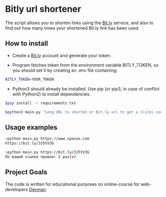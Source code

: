 # Bitly url shortener

The script allows you to shorten links using the [Bit.ly](https://bitly.com) service, and also to find out how many times your shortened Bit.ly link has been used.

## How to install

- Create a [Bit.ly](https://bitly.com) account and generate your token.

- Program fetches token from the environment variable BITLY_TOKEN, so you should set it by creating an .env file containing:
```bash
BITLY_TOKEN=YOUR_TOKEN
```
- Python3 should already be installed. Use pip (or pip3, in case of conflict with Python2) to install dependencies:

```bash
$pip install -r requirements.txt
```

```bash
$python3 main.py "Long URL to shorten or Bit.ly url to get a clicks count"
```

## Usage examples

```bash
>python main.py https://www.spacex.com
https://bit.ly/3J5tV3G

>python main.py https://bit.ly/3J5tV3G
По вашей ссылке прошли: 2 раз(а)
```

## Project Goals

The code is written for educational purposes on online-course for web-developers [Devman](https://dvmn.org).
